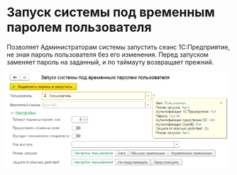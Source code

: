 # Запуск системы под временным паролем пользователя

Позволяет Администраторам системы запустить сеанс 1С:Предприятие, не зная пароль пользователя без его изменения.
Перед запуском заменяет пароль на заданный, и по таймауту возвращает прежний.

![Внешний вид обработки](/img/preview.png)

